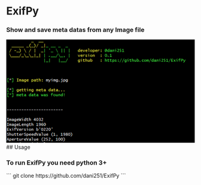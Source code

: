 # ExifPy
<h3>Show and save meta datas from any Image file</h3>
<img src="exifpy.PNG">
## Usage 

<h3>To run ExifPy you need python 3+<br></h3>
```
  git clone https://github.com/dani251/ExifPy
```

